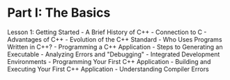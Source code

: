 # Part I: The Basics

Lesson 1: Getting Started
	- A Brief History of C++
		- Connection to C
		- Advantages of C++
		- Evolution of the C++ Standard
		- Who Uses Programs Written in C++?
	- Programming a C++ Application
		- Steps to Generating an Executable
		- Analyzing Errors and "Debugging"
		- Integrated Development Environments
		- Programming Your First C++ Application
		- Building and Executing Your First C++ Application 
		- Understanding Compiler Errors 